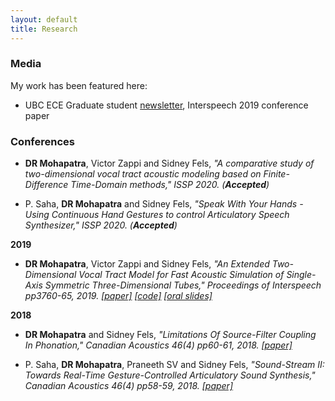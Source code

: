 ```yaml
---
layout: default
title: Research
---
```

### Media

My work has been featured here:

* UBC ECE Graduate student [newsletter](https://secure.campaigner.com/csb/Public/show/g94h-lkm--3b4g4c-cp6de9), Interspeech 2019 conference paper

### Conferences
* **DR Mohapatra**, Victor Zappi and Sidney Fels, *"A comparative study of two-dimensional vocal tract acoustic modeling based on Finite-Difference Time-Domain methods,"* *ISSP 2020. (**Accepted**)*

* P. Saha, **DR Mohapatra** and Sidney Fels, *"Speak With Your Hands - Using Continuous Hand Gestures to control Articulatory Speech Synthesizer,"* *ISSP 2020. (**Accepted**)*

**2019**
* **DR Mohapatra**, Victor Zappi and Sidney Fels, *"An Extended Two-Dimensional Vocal Tract Model for Fast Acoustic Simulation of Single-Axis Symmetric Three-Dimensional Tubes,"* *Proceedings of Interspeech pp3760-65, 2019. [[paper]](https://www.isca-speech.org/archive/Interspeech_2019/pdfs/1764.pdf) [[code]](https://github.com/Debasishray19/Talking-Tube/tree/in-progress/version03) [[oral slides]](https://github.com/Debasishray19/debasishray19.github.io/blob/master/assets/conferenceppt/Interspeech%202019%20Presentation.pdf)*

**2018**
* **DR Mohapatra** and Sidney Fels, *"Limitations Of Source-Filter Coupling In Phonation,"* *Canadian Acoustics 46(4) pp60-61, 2018. [[paper]](https://arxiv.org/abs/1811.07435)*

* P. Saha, **DR Mohapatra**, Praneeth SV and Sidney Fels, *"Sound-Stream II: Towards Real-Time Gesture-Controlled Articulatory Sound Synthesis,"* *Canadian Acoustics 46(4) pp58-59, 2018. [[paper]](https://arxiv.org/abs/1811.08029)*
